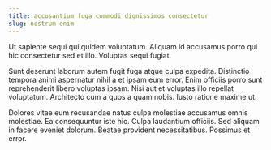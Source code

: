 ```yaml
---
title: accusantium fuga commodi dignissimos consectetur
slug: nostrum enim
---
```


Ut sapiente sequi qui quidem voluptatum. Aliquam id accusamus porro qui hic consectetur sed et illo. Voluptas sequi fugiat.

Sunt deserunt laborum autem fugit fuga atque culpa expedita. Distinctio tempora animi aspernatur nihil a et ipsam eum error. Enim officiis porro sunt reprehenderit libero voluptas ipsam. Nisi aut et voluptas illo repellat voluptatum. Architecto cum a quos a quam nobis. Iusto ratione maxime ut.

Dolores vitae eum recusandae natus culpa molestiae accusamus omnis molestiae. Ea consequuntur iste hic. Culpa laudantium officiis. Sed aliquam in facere eveniet dolorum. Beatae provident necessitatibus. Possimus et error.
